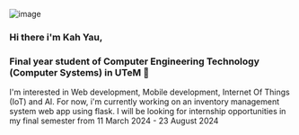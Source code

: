 ![image](https://github.com/Zinger10/Zinger10/assets/94850477/37247257-cef5-4254-8308-ead9b887ec39)

### Hi there i'm Kah Yau, 
### Final year student of Computer Engineering Technology (Computer Systems) in UTeM 👋

I'm interested in Web development, Mobile development, Internet Of Things (IoT) and AI. For now, i'm currently working on an inventory management system web app using flask. I will be looking for internship opportunities in my final semester from 11 March 2024 - 23 August 2024






